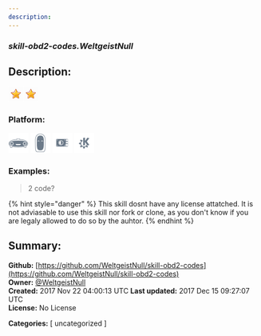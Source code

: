 ```yaml
---
description: 
---
```


### _skill-obd2-codes.WeltgeistNull_  
## Description:  
  
  
![](../.gitbook/assets/star.png)![](../.gitbook/assets/star.png)  
  
### Platform:  
 ![Mark I](../.gitbook/assets/mark-1-icon.png)  ![Mark II](../.gitbook/assets/mark-2-icon.png)  ![Picroft](../.gitbook/assets/picroft-icon.png)  ![plasmoid](../.gitbook/assets/kde.png)   
### Examples:  
> 2 code?  
  
{% hint style="danger" %}
This skill dosnt have any license attatched. It is not adviasable to use this skill nor fork or clone, as you don't know if you are legaly allowed to do so by the auhtor.
{% endhint %}
  
## Summary:  
**Github:** [https://github.com/WeltgeistNull/skill-obd2-codes](https://github.com/WeltgeistNull/skill-obd2-codes)  
**Owner:** [@WeltgeistNull](https://github.com/WeltgeistNull)  
**Created:** 2017 Nov 22 04:00:13 UTC  **Last updated:** 2017 Dec 15 09:27:07 UTC  
**License:** No License  
  
**Categories:** [ uncategorized ]   
